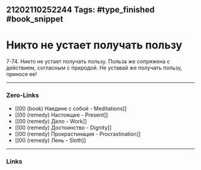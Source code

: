 21202110252244
Tags: #type_finished #book_snippet 
---
# Никто не устает получать пользу

 7-74. Никто не устает получать пользу. Польза же сопряжена с действием, согласным с природой. Не уставай же получать пользу, принося ее! 

---
### Zero-Links
 - [[00 (book) Наедине с собой - Meditations]]
 - [[00 (remedy) Настоящее - Present]]
 - [[00 (remedy) Дело - Work]]
 - [[00 (remedy) Достоинство - Dignity]]
 - [[00 (remedy) Прокрастинация - Procrastination]]
 - [[00 (remedy) Лень - Sloth]]
---
### Links
